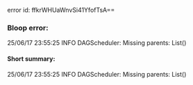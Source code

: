 error id: ffkrWHUaWnvSi41YfofTsA==
### Bloop error:

25/06/17 23:55:25 INFO DAGScheduler: Missing parents: List()
#### Short summary: 

25/06/17 23:55:25 INFO DAGScheduler: Missing parents: List()